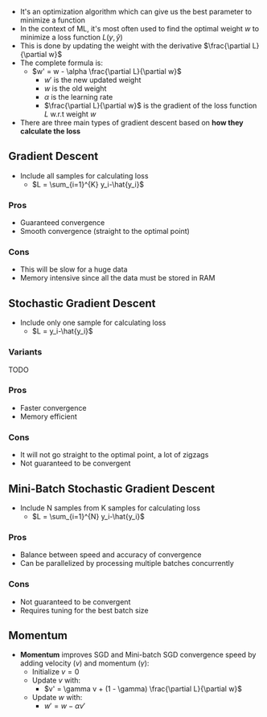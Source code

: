 - It's an optimization algorithm which can give us the best parameter to minimize a function
- In the context of ML, it's most often used to find the optimal weight $w$ to minimize a loss function $L(y, \hat{y})$
- This is done by updating the weight with the derivative $\frac{\partial L}{\partial w}$
- The complete formula is:
	- $w' = w - \alpha \frac{\partial L}{\partial w}$
		- $w'$ is the new updated weight
		- $w$ is the old weight
		- $\alpha$ is the learning rate
		- $\frac{\partial L}{\partial w}$ is the gradient of the loss function $L$ w.r.t weight $w$ 
- There are three main types of gradient descent based on **how they calculate the loss**
## Gradient Descent
   - Include all samples for calculating loss
	   - $L = \sum_{i=1}^{K} y_i-\hat{y_i}$
### Pros
   - Guaranteed convergence
   - Smooth convergence (straight to the optimal point)
### Cons
   - This will be slow for a huge data
   - Memory intensive since all the data must be stored in RAM
## Stochastic Gradient Descent
- Include only one sample for calculating loss
	- $L = y_i-\hat{y_i}$ 
### Variants
TODO
### Pros
   - Faster convergence
   - Memory efficient
### Cons
- It will not go straight to the optimal point, a lot of zigzags
- Not guaranteed to be convergent	
## Mini-Batch Stochastic Gradient Descent
- Include N samples from K samples for calculating loss 
   - $L = \sum_{i=1}^{N} y_i-\hat{y_i}$  	   
### Pros
   - Balance between speed and accuracy of convergence
   - Can be parallelized by processing multiple batches concurrently
### Cons
   - Not guaranteed to be convergent
   - Requires tuning for the best batch size
## Momentum
- **Momentum** improves SGD and Mini-batch SGD convergence speed by adding velocity ($v$) and momentum ($\gamma$):
	- Initialize $v = 0$
	- Update $v$ with:
		- $v' = \gamma v + (1 - \gamma) \frac{\partial L}{\partial w}$
	- Update $w$ with:
		- $w' = w - \alpha v'$
